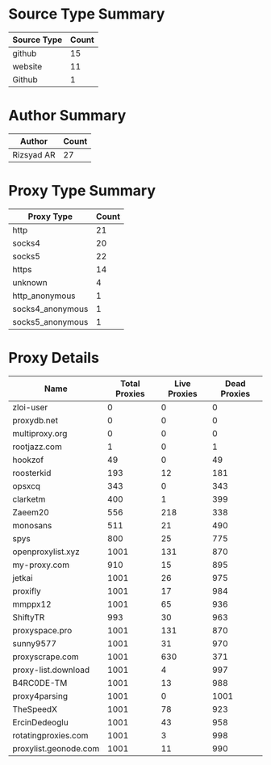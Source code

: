 # Source Type Summary

| Source Type | Count |
|-------------|-------|
| github | 15 |
| website | 11 |
| Github | 1 |


# Author Summary

| Author | Count |
|--------|-------|
| Rizsyad AR | 27 |


# Proxy Type Summary

| Proxy Type | Count |
|------------|-------|
| http | 21 |
| socks4 | 20 |
| socks5 | 22 |
| https | 14 |
| unknown | 4 |
| http_anonymous | 1 |
| socks4_anonymous | 1 |
| socks5_anonymous | 1 |


# Proxy Details

| Name | Total Proxies | Live Proxies | Dead Proxies |
|------|---------------|--------------|---------------|
| zloi-user | 0 | 0 | 0 |
| proxydb.net | 0 | 0 | 0 |
| multiproxy.org | 0 | 0 | 0 |
| rootjazz.com | 1 | 0 | 1 |
| hookzof | 49 | 0 | 49 |
| roosterkid | 193 | 12 | 181 |
| opsxcq | 343 | 0 | 343 |
| clarketm | 400 | 1 | 399 |
| Zaeem20 | 556 | 218 | 338 |
| monosans | 511 | 21 | 490 |
| spys | 800 | 25 | 775 |
| openproxylist.xyz | 1001 | 131 | 870 |
| my-proxy.com | 910 | 15 | 895 |
| jetkai | 1001 | 26 | 975 |
| proxifly | 1001 | 17 | 984 |
| mmppx12 | 1001 | 65 | 936 |
| ShiftyTR | 993 | 30 | 963 |
| proxyspace.pro | 1001 | 131 | 870 |
| sunny9577 | 1001 | 31 | 970 |
| proxyscrape.com | 1001 | 630 | 371 |
| proxy-list.download | 1001 | 4 | 997 |
| B4RC0DE-TM | 1001 | 13 | 988 |
| proxy4parsing | 1001 | 0 | 1001 |
| TheSpeedX | 1001 | 78 | 923 |
| ErcinDedeoglu | 1001 | 43 | 958 |
| rotatingproxies.com | 1001 | 3 | 998 |
| proxylist.geonode.com | 1001 | 11 | 990 |
